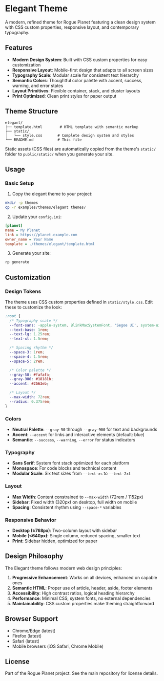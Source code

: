 # Elegant Theme

A modern, refined theme for Rogue Planet featuring a clean design system with CSS custom properties, responsive layout, and contemporary typography.

## Features

- **Modern Design System**: Built with CSS custom properties for easy customization
- **Responsive Layout**: Mobile-first design that adapts to all screen sizes
- **Typography Scale**: Modular scale for consistent text hierarchy
- **Semantic Colors**: Thoughtful color palette with accent, success, warning, and error states
- **Layout Primitives**: Flexible container, stack, and cluster layouts
- **Print Optimized**: Clean print styles for paper output

## Theme Structure

```
elegant/
├── template.html        # HTML template with semantic markup
├── static/
│   └── style.css       # Complete design system and styles
└── README.md           # This file
```

Static assets (CSS files) are automatically copied from the theme's `static/` folder to `public/static/` when you generate your site.

## Usage

### Basic Setup

1. Copy the elegant theme to your project:
```bash
mkdir -p themes
cp -r examples/themes/elegant themes/
```

2. Update your `config.ini`:
```ini
[planet]
name = My Planet
link = https://planet.example.com
owner_name = Your Name
template = ./themes/elegant/template.html
```

3. Generate your site:
```bash
rp generate
```

## Customization

### Design Tokens

The theme uses CSS custom properties defined in `static/style.css`. Edit these to customize the look:

```css
:root {
  /* Typography scale */
  --font-sans: -apple-system, BlinkMacSystemFont, 'Segoe UI', system-ui, sans-serif;
  --text-base: 1rem;
  --text-lg: 1.25rem;
  --text-xl: 1.5rem;

  /* Spacing rhythm */
  --space-3: 1rem;
  --space-4: 1.5rem;
  --space-5: 2rem;

  /* Color palette */
  --gray-50: #fafafa;
  --gray-900: #18181b;
  --accent: #2563eb;

  /* Layout */
  --max-width: 72rem;
  --radius: 0.375rem;
}
```

### Colors

- **Neutral Palette**: `--gray-50` through `--gray-900` for text and backgrounds
- **Accent**: `--accent` for links and interactive elements (default: blue)
- **Semantic**: `--success`, `--warning`, `--error` for status indicators

### Typography

- **Sans Serif**: System font stack optimized for each platform
- **Monospace**: For code blocks and technical content
- **Modular Scale**: Six text sizes from `--text-xs` to `--text-2xl`

### Layout

- **Max Width**: Content constrained to `--max-width` (72rem / 1152px)
- **Sidebar**: Fixed width (320px) on desktop, full width on mobile
- **Spacing**: Consistent rhythm using `--space-*` variables

### Responsive Behavior

- **Desktop (≥768px)**: Two-column layout with sidebar
- **Mobile (<640px)**: Single column, reduced spacing, smaller text
- **Print**: Sidebar hidden, optimized for paper

## Design Philosophy

The Elegant theme follows modern web design principles:

1. **Progressive Enhancement**: Works on all devices, enhanced on capable ones
2. **Semantic HTML**: Proper use of article, header, aside, footer elements
3. **Accessibility**: High contrast ratios, logical heading hierarchy
4. **Performance**: Minimal CSS, system fonts, no external dependencies
5. **Maintainability**: CSS custom properties make theming straightforward

## Browser Support

- Chrome/Edge (latest)
- Firefox (latest)
- Safari (latest)
- Mobile browsers (iOS Safari, Chrome Mobile)

## License

Part of the Rogue Planet project. See the main repository for license details.
